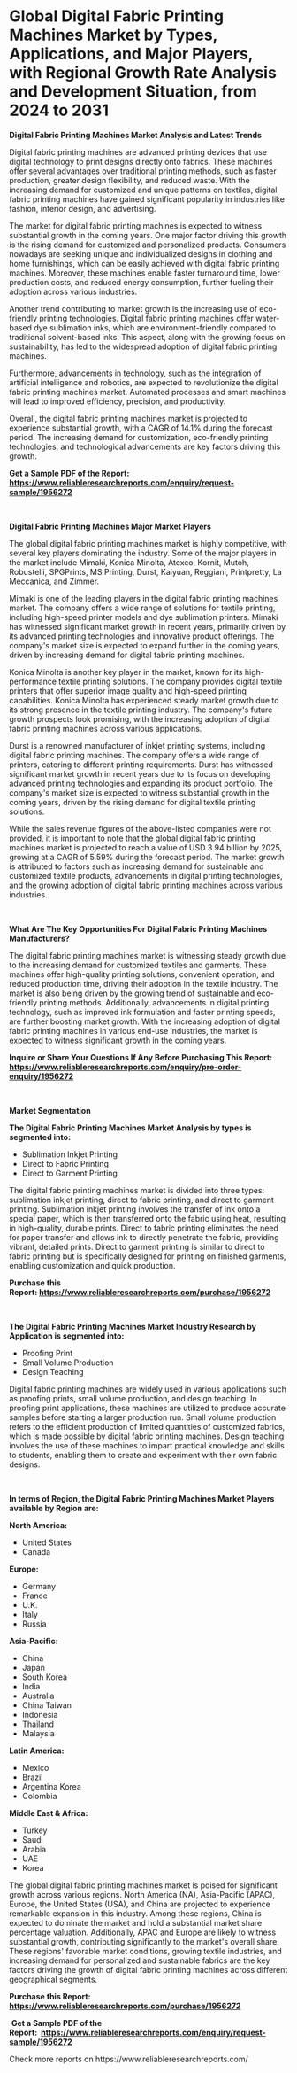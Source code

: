 <p><h1>Global Digital Fabric Printing Machines Market by Types, Applications, and Major Players, with Regional Growth Rate Analysis and Development Situation, from 2024 to 2031</h1></p><p><strong>Digital Fabric Printing Machines Market Analysis and Latest Trends</strong></p>
<p><p>Digital fabric printing machines are advanced printing devices that use digital technology to print designs directly onto fabrics. These machines offer several advantages over traditional printing methods, such as faster production, greater design flexibility, and reduced waste. With the increasing demand for customized and unique patterns on textiles, digital fabric printing machines have gained significant popularity in industries like fashion, interior design, and advertising.</p><p>The market for digital fabric printing machines is expected to witness substantial growth in the coming years. One major factor driving this growth is the rising demand for customized and personalized products. Consumers nowadays are seeking unique and individualized designs in clothing and home furnishings, which can be easily achieved with digital fabric printing machines. Moreover, these machines enable faster turnaround time, lower production costs, and reduced energy consumption, further fueling their adoption across various industries.</p><p>Another trend contributing to market growth is the increasing use of eco-friendly printing technologies. Digital fabric printing machines offer water-based dye sublimation inks, which are environment-friendly compared to traditional solvent-based inks. This aspect, along with the growing focus on sustainability, has led to the widespread adoption of digital fabric printing machines.</p><p>Furthermore, advancements in technology, such as the integration of artificial intelligence and robotics, are expected to revolutionize the digital fabric printing machines market. Automated processes and smart machines will lead to improved efficiency, precision, and productivity.</p><p>Overall, the digital fabric printing machines market is projected to experience substantial growth, with a CAGR of 14.1% during the forecast period. The increasing demand for customization, eco-friendly printing technologies, and technological advancements are key factors driving this growth.</p></p>
<p><strong>Get a Sample PDF of the Report:&nbsp; <a href="https://www.reliableresearchreports.com/enquiry/request-sample/1956272">https://www.reliableresearchreports.com/enquiry/request-sample/1956272</a></strong></p>
<p>&nbsp;</p>
<p><strong>Digital Fabric Printing Machines Major Market Players</strong></p>
<p><p>The global digital fabric printing machines market is highly competitive, with several key players dominating the industry. Some of the major players in the market include Mimaki, Konica Minolta, Atexco, Kornit, Mutoh, Robustelli, SPGPrints, MS Printing, Durst, Kaiyuan, Reggiani, Printpretty, La Meccanica, and Zimmer.</p><p>Mimaki is one of the leading players in the digital fabric printing machines market. The company offers a wide range of solutions for textile printing, including high-speed printer models and dye sublimation printers. Mimaki has witnessed significant market growth in recent years, primarily driven by its advanced printing technologies and innovative product offerings. The company's market size is expected to expand further in the coming years, driven by increasing demand for digital fabric printing machines.</p><p>Konica Minolta is another key player in the market, known for its high-performance textile printing solutions. The company provides digital textile printers that offer superior image quality and high-speed printing capabilities. Konica Minolta has experienced steady market growth due to its strong presence in the textile printing industry. The company's future growth prospects look promising, with the increasing adoption of digital fabric printing machines across various applications.</p><p>Durst is a renowned manufacturer of inkjet printing systems, including digital fabric printing machines. The company offers a wide range of printers, catering to different printing requirements. Durst has witnessed significant market growth in recent years due to its focus on developing advanced printing technologies and expanding its product portfolio. The company's market size is expected to witness substantial growth in the coming years, driven by the rising demand for digital textile printing solutions.</p><p>While the sales revenue figures of the above-listed companies were not provided, it is important to note that the global digital fabric printing machines market is projected to reach a value of USD 3.94 billion by 2025, growing at a CAGR of 5.59% during the forecast period. The market growth is attributed to factors such as increasing demand for sustainable and customized textile products, advancements in digital printing technologies, and the growing adoption of digital fabric printing machines across various industries.</p></p>
<p>&nbsp;</p>
<p><strong>What Are The Key Opportunities For Digital Fabric Printing Machines Manufacturers?</strong></p>
<p><p>The digital fabric printing machines market is witnessing steady growth due to the increasing demand for customized textiles and garments. These machines offer high-quality printing solutions, convenient operation, and reduced production time, driving their adoption in the textile industry. The market is also being driven by the growing trend of sustainable and eco-friendly printing methods. Additionally, advancements in digital printing technology, such as improved ink formulation and faster printing speeds, are further boosting market growth. With the increasing adoption of digital fabric printing machines in various end-use industries, the market is expected to witness significant growth in the coming years.</p></p>
<p><strong>Inquire or Share Your Questions If Any Before Purchasing This Report: <a href="https://www.reliableresearchreports.com/enquiry/pre-order-enquiry/1956272">https://www.reliableresearchreports.com/enquiry/pre-order-enquiry/1956272</a></strong></p>
<p>&nbsp;</p>
<p><strong>Market Segmentation</strong></p>
<p><strong>The Digital Fabric Printing Machines Market Analysis by types is segmented into:</strong></p>
<p><ul><li>Sublimation Inkjet Printing</li><li>Direct to Fabric Printing</li><li>Direct to Garment Printing</li></ul></p>
<p><p>The digital fabric printing machines market is divided into three types: sublimation inkjet printing, direct to fabric printing, and direct to garment printing. Sublimation inkjet printing involves the transfer of ink onto a special paper, which is then transferred onto the fabric using heat, resulting in high-quality, durable prints. Direct to fabric printing eliminates the need for paper transfer and allows ink to directly penetrate the fabric, providing vibrant, detailed prints. Direct to garment printing is similar to direct to fabric printing but is specifically designed for printing on finished garments, enabling customization and quick production.</p></p>
<p><strong>Purchase this Report:&nbsp;<a href="https://www.reliableresearchreports.com/purchase/1956272">https://www.reliableresearchreports.com/purchase/1956272</a></strong></p>
<p>&nbsp;</p>
<p><strong>The Digital Fabric Printing Machines Market Industry Research by Application is segmented into:</strong></p>
<p><ul><li>Proofing Print</li><li>Small Volume Production</li><li>Design Teaching</li></ul></p>
<p><p>Digital fabric printing machines are widely used in various applications such as proofing prints, small volume production, and design teaching. In proofing print applications, these machines are utilized to produce accurate samples before starting a larger production run. Small volume production refers to the efficient production of limited quantities of customized fabrics, which is made possible by digital fabric printing machines. Design teaching involves the use of these machines to impart practical knowledge and skills to students, enabling them to create and experiment with their own fabric designs.</p></p>
<p>&nbsp;</p>
<p><strong>In terms of Region, the Digital Fabric Printing Machines Market Players available by Region are:</strong></p>
<p>
    <p> <strong> North America: </strong>
        <ul>
            <li>United States</li>
            <li>Canada</li>
        </ul>
        </p> 
    <p> <strong> Europe: </strong>
        <ul>
            <li>Germany</li>
            <li>France</li>
            <li>U.K.</li>
            <li>Italy</li>
            <li>Russia</li>
        </ul>
        </p> 
    <p> <strong> Asia-Pacific: </strong>
        <ul>
            <li>China</li>
            <li>Japan</li>
            <li>South Korea</li>
            <li>India</li>
            <li>Australia</li>
            <li>China Taiwan</li>
            <li>Indonesia</li>
            <li>Thailand</li>
            <li>Malaysia</li>
        </ul>
        </p> 
    <p> <strong> Latin America: </strong>
        <ul>
            <li>Mexico</li>
            <li>Brazil</li>
            <li>Argentina Korea</li>
            <li>Colombia</li>
        </ul>
        </p> 
    <p> <strong> Middle East & Africa: </strong>
        <ul>
            <li>Turkey</li>
            <li>Saudi</li>
            <li>Arabia</li>
            <li>UAE</li>
            <li>Korea</li>
        </ul>
    </p>
    </p>
<p><p>The global digital fabric printing machines market is poised for significant growth across various regions. North America (NA), Asia-Pacific (APAC), Europe, the United States (USA), and China are projected to experience remarkable expansion in this industry. Among these regions, China is expected to dominate the market and hold a substantial market share percentage valuation. Additionally, APAC and Europe are likely to witness substantial growth, contributing significantly to the market's overall share. These regions' favorable market conditions, growing textile industries, and increasing demand for personalized and sustainable fabrics are the key factors driving the growth of digital fabric printing machines across different geographical segments.</p></p>
<p><strong>Purchase this Report: <a href="https://www.reliableresearchreports.com/purchase/1956272">https://www.reliableresearchreports.com/purchase/1956272</a></strong></p>
<p>&nbsp;<strong>Get a Sample PDF of the Report:&nbsp;&nbsp;<a href="https://www.reliableresearchreports.com/enquiry/request-sample/1956272">https://www.reliableresearchreports.com/enquiry/request-sample/1956272</a></strong></p>
<p><strong></strong></p>
<p>Check more reports on https://www.reliableresearchreports.com/</p>